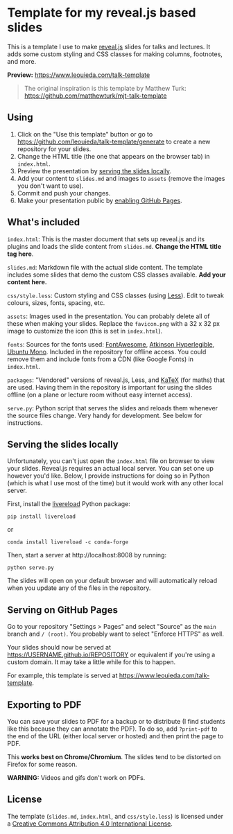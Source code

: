 # Template for my reveal.js based slides

This is a template I use to make [reveal.js](https://revealjs.com/) slides
for talks and lectures.
It adds some custom styling and CSS classes for making columns, footnotes,
and more.

**Preview:** https://www.leouieda.com/talk-template

> The original inspiration is this template by Matthew Turk:
> https://github.com/matthewturk/mjt-talk-template

## Using

1. Click on the "Use this template" button or go to
   https://github.com/leouieda/talk-template/generate to create a
   new repository for your slides.
1. Change the HTML title (the one that appears on the browser tab)
   in `index.html`.
1. Preview the presentation by
   [serving the slides locally](#serving-the-slides-locally).
1. Add your content to `slides.md` and images to `assets`
   (remove the images you don't want to use).
1. Commit and push your changes.
1. Make your presentation public by
   [enabling GitHub Pages](#serving-on-github-pages).

## What's included

`index.html`: This is the master document that sets up reveal.js and
its plugins and loads the slide content from `slides.md`.
**Change the HTML title tag here**.

`slides.md`: Markdown file with the actual slide content. The template
includes some slides that demo the custom CSS classes available.
**Add your content here.**

`css/style.less`: Custom styling and CSS classes (using
[Less](http://lesscss.org/)). Edit to tweak colours, sizes, fonts,
spacing, etc.

`assets`: Images used in the presentation. You can probably delete all
of these when making your slides. Replace the `favicon.png` with a
32 x 32 px image to customize the icon (this is set in `index.html`).

`fonts`: Sources for the fonts used:
[FontAwesome](https://fontawesome.com/),
[Atkinson Hyperlegible](https://brailleinstitute.org/freefont),
[Ubuntu Mono](https://design.ubuntu.com/font/).
Included in the repository for offline access. You could remove them and
include fonts from a CDN (like Google Fonts) in `index.html`.

`packages`: "Vendored" versions of reveal.js, Less, and
[KaTeX](https://katex.org/) (for maths) that are used.
Having them in the repository is important for using the slides offline
(on a plane or lecture room without easy internet access).

`serve.py`: Python script that serves the slides and reloads them
whenever the source files change. Very handy for development.
See below for instructions.

## Serving the slides locally

Unfortunately, you can't just open the `index.html` file on browser
to view your slides.
Reveal.js requires an actual local server.
You can set one up however you'd like.
Below, I provide instructions for doing so in Python (which is what
I use most of the time) but it would work with any other local
server.

First, install the [livereload](https://github.com/lepture/python-livereload)
Python package:

```
pip install livereload
```

or

```
conda install livereload -c conda-forge
```

Then, start a server at http://localhost:8008 by running:

```
python serve.py
```

The slides will open on your default browser and will automatically reload
when you update any of the files in the repository.

## Serving on GitHub Pages

Go to your repository "Settings > Pages" and select "Source" as the
`main` branch and `/ (root)`. You probably want to select "Enforce HTTPS"
as well.

Your slides should now be served at https://USERNAME.github.io/REPOSITORY
or equivalent if you're using a custom domain.
It may take a little while for this to happen.

For example, this template is served at
https://www.leouieda.com/talk-template.

## Exporting to PDF

You can save your slides to PDF for a backup or to distribute
(I find students like this because they can annotate the PDF).
To do so, add `?print-pdf` to the end of the URL (either local
server or hosted) and then print the page to PDF.

This **works best on Chrome/Chromium**. The slides tend to be
distorted on Firefox for some reason.

**WARNING:** Videos and gifs don't work on PDFs.

## License

The template (`slides.md`, `index.html`, and `css/style.less`) is licensed under a
<a href="https://creativecommons.org/licenses/by/4.0/">Creative Commons
Attribution 4.0 International License</a>.
